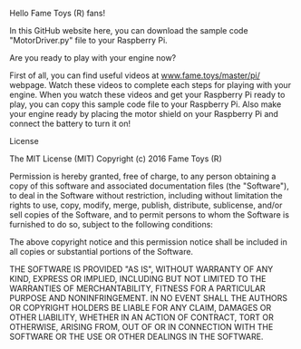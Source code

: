 Hello Fame Toys (R) fans!

In this GitHub website here, you can download the sample code "MotorDriver.py" file to your Raspberry Pi.

Are you ready to play with your engine now?

First of all, you can find useful videos at www.fame.toys/master/pi/ webpage. 
Watch these videos to complete each steps for playing with your engine.
When you watch these videos and get your Raspberry Pi ready to play, you can copy this sample code file to your Raspberry Pi.
Also make your engine ready by placing the motor shield on your Raspberry Pi and connect the battery to turn it on!



License

The MIT License (MIT) Copyright (c) 2016 Fame Toys (R)

Permission is hereby granted, free of charge, to any person obtaining a copy of this software and associated documentation files (the "Software"), to deal in the Software without restriction, including without limitation the rights to use, copy, modify, merge, publish, distribute, sublicense, and/or sell copies of the Software, and to permit persons to whom the Software is furnished to do so, subject to the following conditions:

The above copyright notice and this permission notice shall be included in all copies or substantial portions of the Software.

THE SOFTWARE IS PROVIDED "AS IS", WITHOUT WARRANTY OF ANY KIND, EXPRESS OR IMPLIED, INCLUDING BUT NOT LIMITED TO THE WARRANTIES OF MERCHANTABILITY, FITNESS FOR A PARTICULAR PURPOSE AND NONINFRINGEMENT. IN NO EVENT SHALL THE AUTHORS OR COPYRIGHT HOLDERS BE LIABLE FOR ANY CLAIM, DAMAGES OR OTHER LIABILITY, WHETHER IN AN ACTION OF CONTRACT, TORT OR OTHERWISE, ARISING FROM, OUT OF OR IN CONNECTION WITH THE SOFTWARE OR THE USE OR OTHER DEALINGS IN THE SOFTWARE.
